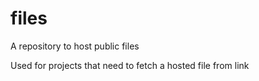 # files
A repository to host public files

Used for projects that need to fetch a hosted file from link
